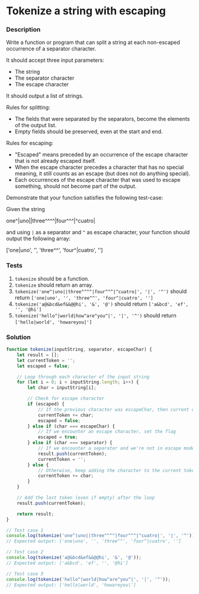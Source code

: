 # Tokenize a string with escaping

### Description

Write a function or program that can split a string at each non-escaped occurrence of a separator character.

It should accept three input parameters:

- The string
- The separator character
- The escape character

It should output a list of strings.

Rules for splitting:

- The fields that were separated by the separators, become the elements of the output list.
- Empty fields should be preserved, even at the start and end.

Rules for escaping:

- "Escaped" means preceded by an occurrence of the escape character that is not already escaped itself.
- When the escape character precedes a character that has no special meaning, it still counts as an escape (but does not do anything special).
- Each occurrences of the escape character that was used to escape something, should not become part of the output.

Demonstrate that your function satisfies the following test-case:

Given the string

one^|uno||three^^^^|four^^^|^cuatro|

and using `|` as a separator and `^` as escape character, your function should output the following array:

  ['one|uno', '', 'three^^', 'four^|cuatro', '']

### Tests

1. `tokenize` should be a function.
2. `tokenize` should return an array.
3. `tokenize('one^|uno||three^^^^|four^^^|^cuatro|', '|', '^')` should return `['one|uno', '', 'three^^', 'four^|cuatro', '']`
4. `tokenize('a@&bcd&ef&&@@hi', '&', '@')` should return `['a&bcd', 'ef', '', '@hi']`
5. `tokenize('hello^|world|how^are^you^|', '|', '^')` should return `['hello|world', 'howareyou|']`

### Solution

```javascript
function tokenize(inputString, separator, escapeChar) {
    let result = [];
    let currentToken = '';
    let escaped = false;

    // Loop through each character of the input string
    for (let i = 0; i < inputString.length; i++) {
        let char = inputString[i];

        // Check for escape character
        if (escaped) {
            // If the previous character was escapeChar, then current char is part of the token
            currentToken += char;
            escaped = false;
        } else if (char === escapeChar) {
            // If we encounter an escape character, set the flag
            escaped = true;
        } else if (char === separator) {
            // If we encounter a separator and we're not in escape mode, push the current token
            result.push(currentToken);
            currentToken = '';
        } else {
            // Otherwise, keep adding the character to the current token
            currentToken += char;
        }
    }

    // Add the last token (even if empty) after the loop
    result.push(currentToken);

    return result;
}

// Test case 1
console.log(tokenize('one^|uno||three^^^^|four^^^|^cuatro|', '|', '^'));
// Expected output: ['one|uno', '', 'three^^', 'four^|cuatro', '']

// Test case 2
console.log(tokenize('a@&bcd&ef&&@@hi', '&', '@'));
// Expected output: ['a&bcd', 'ef', '', '@hi']

// Test case 3
console.log(tokenize('hello^|world|how^are^you^|', '|', '^'));
// Expected output: ['hello|world', 'howareyou|']
```

